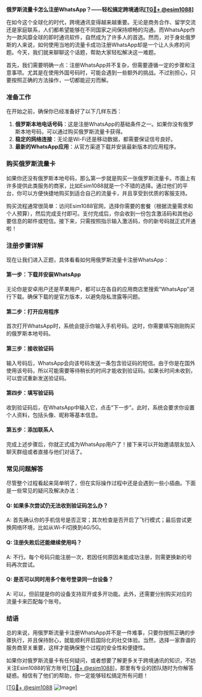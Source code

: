 **俄罗斯流量卡怎么注册WhatsApp？——轻松搞定跨境通讯[[TG💪+ @esim1088](https://t.me/s/esim1088)]**

在如今这个全球化的时代，跨境通讯变得越来越重要。无论是商务合作、留学交流还是家庭联系，人们都希望能够在不同国家之间保持顺畅的沟通。而WhatsApp作为一款风靡全球的即时通讯软件，自然成为了许多人的首选。然而，对于身处俄罗斯的人来说，如何使用当地的流量卡成功注册WhatsApp却是一个让人头疼的问题。今天，我们就来聊聊这个话题，帮助大家轻松解决这一难题。

首先，我们需要明确一点：注册WhatsApp并不复杂，但需要遵循一定的步骤和注意事项。尤其是在使用外国号码时，可能会遇到一些额外的挑战。不过别担心，只要按照正确的方法操作，一切都能迎刃而解。

### **准备工作**
在开始之前，确保你已经准备好了以下几样东西：
1. **俄罗斯本地电话号码**：这是注册WhatsApp的基础条件之一。如果你没有俄罗斯本地号码，可以通过购买俄罗斯流量卡获得。
2. **稳定的网络连接**：无论是Wi-Fi还是移动数据，都需要保证信号良好。
3. **最新的WhatsApp应用**：从官方渠道下载并安装最新版本的应用程序。

### **购买俄罗斯流量卡**
如果你还没有俄罗斯本地号码，那么第一步就是购买一张俄罗斯流量卡。市面上有许多提供此类服务的商家，比如Esim1088就是一个不错的选择。通过他们的平台，你可以方便快捷地购买到适合自己的流量卡，并且享受到优质的客服支持。

购买流程通常很简单：访问Esim1088官网，选择你需要的套餐（根据流量需求和个人预算），然后完成支付即可。支付完成后，你会收到一份包含激活码和其他必要信息的邮件或短信。接下来，只需按照指示输入激活码，你的新号码就正式开通啦！

### **注册步骤详解**
现在让我们进入正题，具体看看如何用俄罗斯流量卡注册WhatsApp：

#### **第一步：下载并安装WhatsApp**
无论你是安卓用户还是苹果用户，都可以在各自的应用商店里搜索“WhatsApp”进行下载。确保下载的是官方版本，以避免隐私泄露等问题。

#### **第二步：打开应用程序**
首次打开WhatsApp时，系统会提示你输入手机号码。这时，你需要填写刚刚购买的俄罗斯本地号码。

#### **第三步：接收验证码**
输入号码后，WhatsApp会向该号码发送一条包含验证码的短信。由于你是在国外使用该号码，所以可能需要等待稍长的时间才能收到验证码。如果长时间未收到，可以尝试重新发送验证码。

#### **第四步：填写验证码**
收到验证码后，在WhatsApp中输入它，点击“下一步”。此时，系统会要求你设置个人资料，包括头像、昵称等基本信息。

#### **第五步：添加联系人**
完成上述步骤后，你就正式成为WhatsApp用户了！接下来可以开始邀请朋友加入聊天群组或者直接与他们对话了。

### **常见问题解答**
尽管整个过程看起来简单明了，但在实际操作过程中还是会遇到一些小插曲。下面是一些常见的疑问及解决办法：

#### **Q: 如果多次尝试仍无法收到验证码怎么办？**
A: 首先确认你的手机信号是否正常；其次检查是否开启了飞行模式；最后尝试更换网络环境，比如从Wi-Fi切换到4G/5G。

#### **Q: 注册失败后还能继续使用吗？**
A: 不行。每个号码只能注册一次，若因任何原因未能成功注册，则需更换新的号码再次尝试。

#### **Q: 是否可以同时用多个账号登录同一台设备？**
A: 可以，但前提是你的设备支持双开或多开功能。此外，还需要分别购买对应的流量卡来匹配每个账号。

### **结语**
总的来说，用俄罗斯流量卡注册WhatsApp并不是一件难事，只要你按照正确的步骤执行，并且保持耐心，就能顺利开启国际化的社交体验。当然，选择一家靠谱的服务商至关重要，这样才能确保整个过程的安全性和便捷性。

如果你对俄罗斯流量卡有任何疑问，或者想要了解更多关于跨境通讯的知识，不妨关注Esim1088的官方账号[[TG💪+ @esim1088](https://t.me/s/esim1088)]，那里有专业的团队随时为你解答疑惑。相信有了他们的帮助，你一定能够轻松搞定所有问题！

[[TG💪+ @esim1088](https://t.me/s/esim1088) ![Image](https://i.postimg.cc/4NQfJmqS/Snipaste-2025-05-13-00-14-12.png)]